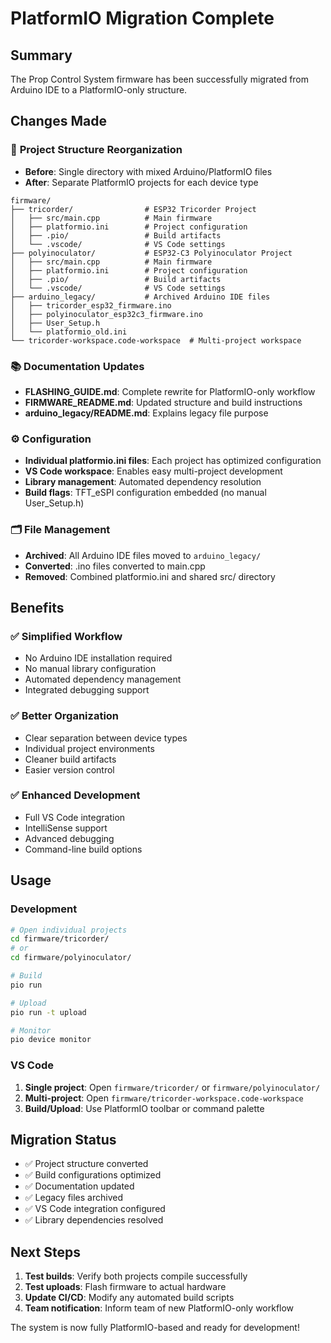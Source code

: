 # PlatformIO Migration Complete

## Summary
The Prop Control System firmware has been successfully migrated from Arduino IDE to a PlatformIO-only structure.

## Changes Made

### 🔄 **Project Structure Reorganization**
- **Before**: Single directory with mixed Arduino/PlatformIO files
- **After**: Separate PlatformIO projects for each device type

```
firmware/
├── tricorder/                # ESP32 Tricorder Project
│   ├── src/main.cpp          # Main firmware 
│   ├── platformio.ini        # Project configuration
│   ├── .pio/                 # Build artifacts
│   └── .vscode/              # VS Code settings
├── polyinoculator/           # ESP32-C3 Polyinoculator Project
│   ├── src/main.cpp          # Main firmware
│   ├── platformio.ini        # Project configuration
│   ├── .pio/                 # Build artifacts
│   └── .vscode/              # VS Code settings
├── arduino_legacy/           # Archived Arduino IDE files
│   ├── tricorder_esp32_firmware.ino
│   ├── polyinoculator_esp32c3_firmware.ino
│   ├── User_Setup.h
│   └── platformio_old.ini
└── tricorder-workspace.code-workspace  # Multi-project workspace
```

### 📚 **Documentation Updates**
- **FLASHING_GUIDE.md**: Complete rewrite for PlatformIO-only workflow
- **FIRMWARE_README.md**: Updated structure and build instructions
- **arduino_legacy/README.md**: Explains legacy file purpose

### ⚙️ **Configuration**
- **Individual platformio.ini files**: Each project has optimized configuration
- **VS Code workspace**: Enables easy multi-project development
- **Library management**: Automated dependency resolution
- **Build flags**: TFT_eSPI configuration embedded (no manual User_Setup.h)

### 🗂️ **File Management**
- **Archived**: All Arduino IDE files moved to `arduino_legacy/`
- **Converted**: .ino files converted to main.cpp
- **Removed**: Combined platformio.ini and shared src/ directory

## Benefits

### ✅ **Simplified Workflow**
- No Arduino IDE installation required
- No manual library configuration
- Automated dependency management
- Integrated debugging support

### ✅ **Better Organization**
- Clear separation between device types
- Individual project environments
- Cleaner build artifacts
- Easier version control

### ✅ **Enhanced Development**
- Full VS Code integration
- IntelliSense support
- Advanced debugging
- Command-line build options

## Usage

### Development
```bash
# Open individual projects
cd firmware/tricorder/
# or
cd firmware/polyinoculator/

# Build
pio run

# Upload
pio run -t upload

# Monitor
pio device monitor
```

### VS Code
1. **Single project**: Open `firmware/tricorder/` or `firmware/polyinoculator/`
2. **Multi-project**: Open `firmware/tricorder-workspace.code-workspace`
3. **Build/Upload**: Use PlatformIO toolbar or command palette

## Migration Status
- ✅ Project structure converted
- ✅ Build configurations optimized
- ✅ Documentation updated
- ✅ Legacy files archived
- ✅ VS Code integration configured
- ✅ Library dependencies resolved

## Next Steps
1. **Test builds**: Verify both projects compile successfully
2. **Test uploads**: Flash firmware to actual hardware
3. **Update CI/CD**: Modify any automated build scripts
4. **Team notification**: Inform team of new PlatformIO-only workflow

The system is now fully PlatformIO-based and ready for development!
